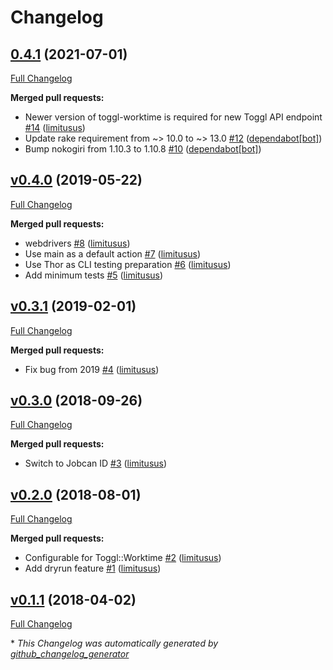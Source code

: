 # Changelog

## [0.4.1](https://github.com/limitusus/toggl-jobcan/tree/0.4.1) (2021-07-01)

[Full Changelog](https://github.com/limitusus/toggl-jobcan/compare/v0.4.0...0.4.1)

**Merged pull requests:**

- Newer version of toggl-worktime is required for new Toggl API endpoint [\#14](https://github.com/limitusus/toggl-jobcan/pull/14) ([limitusus](https://github.com/limitusus))
- Update rake requirement from ~\> 10.0 to ~\> 13.0 [\#12](https://github.com/limitusus/toggl-jobcan/pull/12) ([dependabot[bot]](https://github.com/apps/dependabot))
- Bump nokogiri from 1.10.3 to 1.10.8 [\#10](https://github.com/limitusus/toggl-jobcan/pull/10) ([dependabot[bot]](https://github.com/apps/dependabot))

## [v0.4.0](https://github.com/limitusus/toggl-jobcan/tree/v0.4.0) (2019-05-22)

[Full Changelog](https://github.com/limitusus/toggl-jobcan/compare/v0.3.1...v0.4.0)

**Merged pull requests:**

- webdrivers [\#8](https://github.com/limitusus/toggl-jobcan/pull/8) ([limitusus](https://github.com/limitusus))
- Use main as a default action [\#7](https://github.com/limitusus/toggl-jobcan/pull/7) ([limitusus](https://github.com/limitusus))
- Use Thor as CLI testing preparation [\#6](https://github.com/limitusus/toggl-jobcan/pull/6) ([limitusus](https://github.com/limitusus))
- Add minimum tests [\#5](https://github.com/limitusus/toggl-jobcan/pull/5) ([limitusus](https://github.com/limitusus))

## [v0.3.1](https://github.com/limitusus/toggl-jobcan/tree/v0.3.1) (2019-02-01)

[Full Changelog](https://github.com/limitusus/toggl-jobcan/compare/v0.3.0...v0.3.1)

**Merged pull requests:**

- Fix bug from 2019 [\#4](https://github.com/limitusus/toggl-jobcan/pull/4) ([limitusus](https://github.com/limitusus))

## [v0.3.0](https://github.com/limitusus/toggl-jobcan/tree/v0.3.0) (2018-09-26)

[Full Changelog](https://github.com/limitusus/toggl-jobcan/compare/v0.2.0...v0.3.0)

**Merged pull requests:**

- Switch to Jobcan ID [\#3](https://github.com/limitusus/toggl-jobcan/pull/3) ([limitusus](https://github.com/limitusus))

## [v0.2.0](https://github.com/limitusus/toggl-jobcan/tree/v0.2.0) (2018-08-01)

[Full Changelog](https://github.com/limitusus/toggl-jobcan/compare/v0.1.1...v0.2.0)

**Merged pull requests:**

- Configurable for Toggl::Worktime [\#2](https://github.com/limitusus/toggl-jobcan/pull/2) ([limitusus](https://github.com/limitusus))
- Add dryrun feature [\#1](https://github.com/limitusus/toggl-jobcan/pull/1) ([limitusus](https://github.com/limitusus))

## [v0.1.1](https://github.com/limitusus/toggl-jobcan/tree/v0.1.1) (2018-04-02)

[Full Changelog](https://github.com/limitusus/toggl-jobcan/compare/v0.1.0...v0.1.1)



\* *This Changelog was automatically generated by [github_changelog_generator](https://github.com/github-changelog-generator/github-changelog-generator)*
